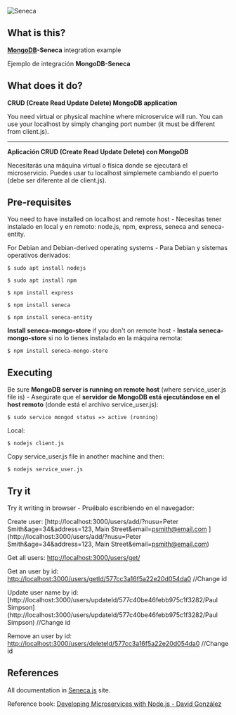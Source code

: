 ![Seneca](http://senecajs.org/files/assets/seneca-logo.png)

## What is this? 
__[MongoDB](https://docs.mongodb.com/v3.0/introduction/)-Seneca__ integration example 

Ejemplo de integración __MongoDB-Seneca__ 
  

## What does it do?
__CRUD (Create Read Update Delete) MongoDB application__

You need virtual or physical machine where microservice will run. You can use your localhost by simply changing port number (it must be different from client.js).

***

__Aplicación CRUD (Create Read Update Delete) con MongoDB__

Necesitarás una máquina virtual o física donde se ejecutará el microservicio. Puedes usar tu localhost simplemete cambiando el puerto (debe ser diferente al de client.js).

## Pre-requisites
You need to have installed on localhost and remote host - Necesitas tener instalado en local y en remoto: node.js, npm, express, seneca and seneca-entity.

For Debian and Debian-derived operating systems - Para Debian y sistemas operativos derivados:
```
$ sudo apt install nodejs

$ sudo apt install npm

$ npm install express

$ npm install seneca

$ npm install seneca-entity
```
__Install seneca-mongo-store__ if you don't on remote host - __Instala seneca-mongo-store__ si no lo tienes instalado en la máquina remota:
```
$ npm install seneca-mongo-store
```


## Executing
Be sure __MongoDB server is running on remote host__ (where service_user.js file is) - Asegúrate que el __servidor de MongoDB está ejecutándose en el host remoto__ (donde está el archivo service_user.js):
```
$ sudo service mongod status => active (running)
```
Local:
```
$ nodejs client.js
```
Copy service_user.js file in another machine and then:
```
$ nodejs service_user.js
```

## Try it
 Try it writing in browser - Pruébalo escribiendo en el navegador:
  
   Create user: [http://localhost:3000/users/add/?nusu=Peter Smith&age=34&address=123, Main Street&email=psmith@email.com ](http://localhost:3000/users/add/?nusu=Peter Smith&age=34&address=123, Main Street&email=psmith@email.com) 
   
   Get all users: [http://localhost:3000/users/get/](http://localhost:3000/users/get/)
   
   Get an user by id: [http://localhost:3000/users/getId/577cc3a16f5a22e20d054da0](http://localhost:3000/users/getId/577cc3a16f5a22e20d054da0)     //Change id
   
   Update user name by id: [http://localhost:3000/users/updateId/577c40be46febb975c1f3282/Paul Simpson](http://localhost:3000/users/updateId/577c40be46febb975c1f3282/Paul Simpson)    //Change id
   
   Remove an user by id: [http://localhost:3000/users/deleteId/577cc3a16f5a22e20d054da0](http://localhost:3000/users/deleteId/577cc3a16f5a22e20d054da0)     //Change id


## References
All documentation in [Seneca.js](http://senecajs.org) site.

Reference book: [Developing Microservices with Node.js - David González](https://www.packtpub.com/web-development/developing-microservices-nodejs)
